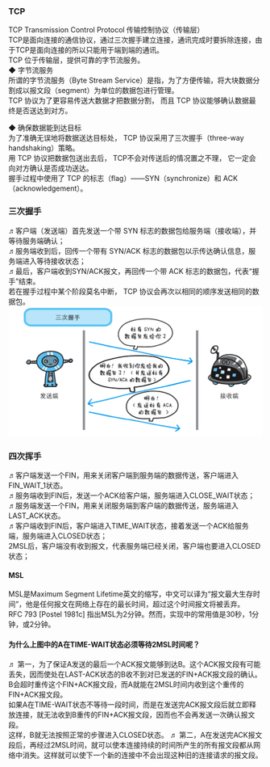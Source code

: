 ### TCP  

TCP  Transmission Control Protocol  传输控制协议（传输层）  
TCP是面向连接的通信协议，通过三次握手建立连接，通讯完成时要拆除连接，由于TCP是面向连接的所以只能用于端到端的通讯。  
TCP 位于传输层，提供可靠的字节流服务。  
◆ 字节流服务  
所谓的字节流服务（Byte Stream Service）是指，为了方便传输，将大块数据分割成以报文段（segment）为单位的数据包进行管理。  
TCP 协议为了更容易传送大数据才把数据分割， 而且 TCP 协议能够确认数据最终是否送达到对方。  

◆ 确保数据能到达目标  
为了准确无误地将数据送达目标处， TCP 协议采用了三次握手（three-way handshaking）策略。  
用 TCP 协议把数据包送出去后， TCP不会对传送后的情况置之不理， 它一定会向对方确认是否成功送达。  
握手过程中使用了 TCP 的标志（flag）——SYN（synchronize）和 ACK（acknowledgement）。  

### 三次握手  
♬客户端（发送端）首先发送一个带 SYN 标志的数据包给服务端（接收端），并等待服务端确认；  
♬服务端收到后，回传一个带有 SYN/ACK 标志的数据包以示传达确认信息，服务端进入等待接收状态；  
♬最后，客户端收到SYN/ACK报文，再回传一个带 ACK 标志的数据包，代表“握手”结束。  
若在握手过程中某个阶段莫名中断， TCP 协议会再次以相同的顺序发送相同的数据包。  
![三次握手](../ImageFiles/http_006.png)  

### 四次挥手  
♬客户端发送一个FIN，用来关闭客户端到服务端的数据传送，客户端进入FIN_WAIT_1状态。  
♬服务端收到FIN后，发送一个ACK给客户端，服务端进入CLOSE_WAIT状态；  
♬服务端发送一个FIN，用来关闭服务端到客户端的数据传送，服务端进入LAST_ACK状态。  
♬客户端收到FIN后，客户端进入TIME_WAIT状态，接着发送一个ACK给服务端，服务端进入CLOSED状态；  
     2MSL后，客户端没有收到报文，代表服务端已经关闭，客户端也要进入CLOSED状态；       

#### MSL  
MSL是Maximum Segment Lifetime英文的缩写，中文可以译为“报文最大生存时间”，他是任何报文在网络上存在的最长时间，超过这个时间报文将被丢弃。      
RFC 793 [Postel 1981c] 指出MSL为2分钟。然而，实现中的常用值是30秒，1分钟，或2分钟。  

#### 为什么上图中的A在TIME-WAIT状态必须等待2MSL时间呢？   
♬ 第一，为了保证A发送的最后一个ACK报文能够到达B。这个ACK报文段有可能丢失，因而使处在LAST-ACK状态的B收不到对已发送的FIN+ACK报文段的确认。  
B会超时重传这个FIN+ACK报文段，而A就能在2MSL时间内收到这个重传的FIN+ACK报文段。  
如果A在TIME-WAIT状态不等待一段时间，而是在发送完ACK报文段后就立即释放连接，就无法收到B重传的FIN+ACK报文段，因而也不会再发送一次确认报文段。  
这样，B就无法按照正常的步骤进入CLOSED状态。 
♬ 第二，A在发送完ACK报文段后，再经过2MSL时间，就可以使本连接持续的时间所产生的所有报文段都从网络中消失。这样就可以使下一个新的连接中不会出现这种旧的连接请求的报文段。  
 
